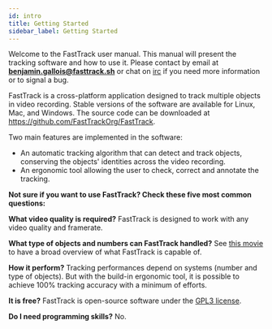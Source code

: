 ```yaml
---
id: intro
title: Getting Started
sidebar_label: Getting Started
---
```



Welcome to the FastTrack user manual. This manual will present the tracking software and how to use it. Please contact by email at **benjamin.gallois@fasttrack.sh** or chat on [irc](https://webchat.freenode.net/?channels=#fasttrackorg) if you need more information or to signal a bug.

FastTrack is a cross-platform application designed to track multiple objects in video recording. Stable versions of the software are available for Linux, Mac, and Windows. The source code can be downloaded at https://github.com/FastTrackOrg/FastTrack.

Two main features are implemented in the software:
-   An automatic tracking algorithm that can detect and track objects, conserving the objects' identities across the video recording.
-   An ergonomic tool allowing the user to check, correct and annotate the tracking.


**Not sure if you want to use FastTrack? Check these five most common questions:**

**What video quality is required?**
FastTrack is designed to work with any video quality and framerate.

**What type of objects and numbers can FastTrack handled?**
See [this movie](https://youtu.be/zFz5YPjx7jA) to have a broad overview of what FastTrack is capable of.

**How it perform?**
Tracking performances depend on systems (number and type of objects). But with the build-in ergonomic tool, it is possible to achieve 100% tracking accuracy with a minimum of efforts.

**It is free?**
FastTrack is open-source software under the [GPL3 license](https://www.gnu.org/licenses/gpl-3.0.en.html).

**Do I need programming skills?**
No.
